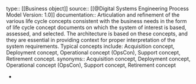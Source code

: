 type:: [[Business object]]
source:: [[@Digital Systems Engineering Process Model Version: 1.0]]
documentation:: Articulation and refinement of the various life cycle concepts consistent with the business needs in the form of life cycle concept documents on which the system of interest is based, assessed, and selected. The architecture is based on these concepts, and they are essential in providing context for proper interpretation of the system requirements. Typical concepts include: Acquisition concept, Deployment concept, Operational concept (OpsCon), Support concept, Retirement concept.
synonyms:: Acquisition concept, Deployment concept, Operational concept (OpsCon), Support concept, Retirement concept

-